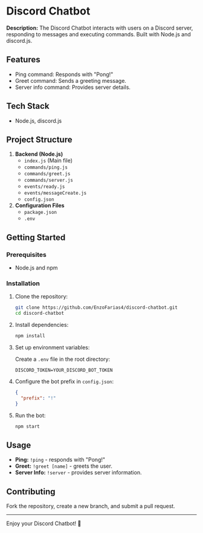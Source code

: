 # Discord Chatbot

**Description:**
The Discord Chatbot interacts with users on a Discord server, responding to messages and executing commands. Built with Node.js and discord.js.

## Features
- Ping command: Responds with "Pong!"
- Greet command: Sends a greeting message.
- Server info command: Provides server details.

## Tech Stack
- Node.js, discord.js

## Project Structure
1. **Backend (Node.js)**
    - `index.js` (Main file)
    - `commands/ping.js`
    - `commands/greet.js`
    - `commands/server.js`
    - `events/ready.js`
    - `events/messageCreate.js`
    - `config.json`
2. **Configuration Files**
    - `package.json`
    - `.env`

## Getting Started

### Prerequisites
- Node.js and npm

### Installation
1. Clone the repository:

    ```sh
    git clone https://github.com/EnzoFarias4/discord-chatbot.git
    cd discord-chatbot
    ```

2. Install dependencies:

    ```sh
    npm install
    ```

3. Set up environment variables:

    Create a `.env` file in the root directory:

    ```
    DISCORD_TOKEN=YOUR_DISCORD_BOT_TOKEN
    ```

4. Configure the bot prefix in `config.json`:

    ```json
    {
      "prefix": "!"
    }
    ```

5. Run the bot:

    ```sh
    npm start
    ```

## Usage
- **Ping:** `!ping` - responds with "Pong!"
- **Greet:** `!greet [name]` - greets the user.
- **Server Info:** `!server` - provides server information.

## Contributing
Fork the repository, create a new branch, and submit a pull request.

---

Enjoy your Discord Chatbot! 🤖
